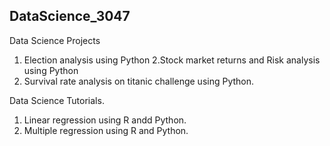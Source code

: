 ## DataScience_3047
Data Science Projects

1. Election analysis using Python
2.Stock market returns and Risk analysis using Python
3. Survival rate analysis on titanic challenge using Python.

Data Science Tutorials.
1. Linear regression using R  andd Python.
2. Multiple regression using R and Python.




